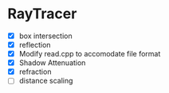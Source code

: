 RayTracer
=========
- [x] box intersection
- [x] reflection
- [x] Modify read.cpp to accomodate file format
- [x] Shadow Attenuation
- [x] refraction
- [ ] distance scaling